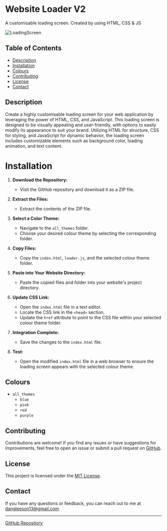 # Website Loader V2

A customisable loading screen. Created by using HTML, CSS & JS

![LoadingScreen](https://i.ibb.co/4ZdLdj8/image-2023-11-26-231247617.png)

## Table of Contents

- [Description](#description)
- [Installation](#installation)
- [Colours](#colours)
- [Contributing](#contributing)
- [License](#license)
- [Contact](#contact)

## Description
Create a highly customisable loading screen for your web application by leveraging the power of HTML, CSS, and JavaScript. This loading screen is designed to be visually appealing and user-friendly, with options to easily modify its appearance to suit your brand. Utilizing HTML for structure, CSS for styling, and JavaScript for dynamic behavior, the loading screen includes customizable elements such as background color, loading animation, and text content. 

# Installation

1. **Download the Repository:**
   - Visit the GitHub repository and download it as a ZIP file.

2. **Extract the Files:**
   - Extract the contents of the ZIP file.

3. **Select a Color Theme:**
   - Navigate to the `all_themes` folder.
   - Choose your desired colour theme by selecting the corresponding folder.

4. **Copy Files:**
   - Copy the `index.html`, `loader.js`, and the selected colour theme folder.

5. **Paste into Your Website Directory:**
   - Paste the copied files and folder into your website's project directory.

6. **Update CSS Link:**
   - Open the `index.html` file in a text editor.
   - Locate the CSS link in the `<head>` section.
   - Update the `href` attribute to point to the CSS file within your selected colour theme folder.

7. **Integration Complete:**
   - Save the changes to the `index.html` file.

8. **Test:**
   - Open the modified `index.html` file in a web browser to ensure the loading screen appears with the selected colour theme.


## Colours

- `all_themes`
  - `blue`
  - `pink`
  - `red`
  - `purple`

## Contributing

Contributions are welcome! If you find any issues or have suggestions for improvements, feel free to open an issue or submit a pull request on [GitHub](https://github.com/DanG4115/QuickHTML).

## License

This project is licensed under the [MIT License](LICENSE).

## Contact

If you have any questions or feedback, you can reach out to me at dangleeson13@gmail.com.

---
[GitHub Repository](https://github.com/DanG4115/QuickHTML)

